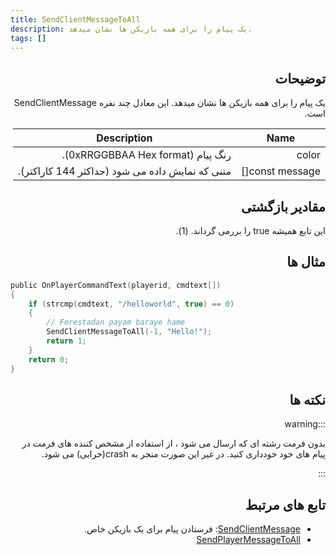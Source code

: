 ```yaml
---
title: SendClientMessageToAll
description: یک پیام را برای همه بازیکن ها نشان میدهد.
tags: []
---
```


<div dir="rtl" style={{ textAlign: "right" }}>

## توضیحات

یک پیام را برای همه بازیکن ها نشان میدهد. این معادل چند نفره SendClientMessage است.

| Name            | Description                                       |
| --------------- | ------------------------------------------------- |
| color           | رنگ پیام (0xRRGGBBAA Hex format).     |
| const message[] | متنی که نمایش داده می شود (حداکثر 144 کاراکتر). |

## مقادیر بازگشتی

این تابع همیشه true را بررمی گرداند. (1).

## مثال ها

</div>

```c
public OnPlayerCommandText(playerid, cmdtext[])
{
    if (strcmp(cmdtext, "/helloworld", true) == 0)
    {
        // Ferestadan payam baraye hame
        SendClientMessageToAll(-1, "Hello!");
        return 1;
    }
    return 0;
}
```

<div dir="rtl" style={{ textAlign: "right" }}>

## نکته ها

:::warning

بدون فرمت رشته ای که ارسال می شود ، از استفاده از مشخص کننده های فرمت در پیام های خود خودداری کنید. در غیر این صورت منجر به crash(خرابی) می شود.

:::

## تابع های مرتبط

- [SendClientMessage](SendClientMessage): فرستادن پیام برای یک بازیکن خاص.
- [SendPlayerMessageToAll](SendPlayerMessageToAll)